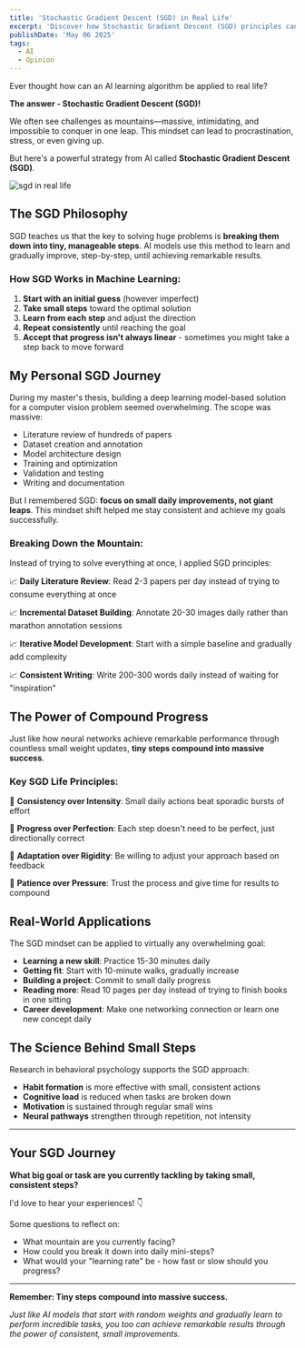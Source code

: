 ```yaml
---
title: 'Stochastic Gradient Descent (SGD) in Real Life'
excerpt: 'Discover how Stochastic Gradient Descent (SGD) principles can help you tackle overwhelming goals through small, consistent steps. Learn how this AI algorithm philosophy can transform your approach to life challenges.'
publishDate: 'May 06 2025'
tags:
  - AI
  - Opinion
---
```


Ever thought how can an AI learning algorithm be applied to real life?

**The answer - Stochastic Gradient Descent (SGD)!**

We often see challenges as mountains—massive, intimidating, and impossible to conquer in one leap. This mindset can lead to procrastination, stress, or even giving up.

But here's a powerful strategy from AI called **Stochastic Gradient Descent (SGD)**.

![sgd in real life](/AutoGluon.png)

## The SGD Philosophy

SGD teaches us that the key to solving huge problems is **breaking them down into tiny, manageable steps**. AI models use this method to learn and gradually improve, step-by-step, until achieving remarkable results.

### How SGD Works in Machine Learning:

1. **Start with an initial guess** (however imperfect)
2. **Take small steps** toward the optimal solution
3. **Learn from each step** and adjust the direction
4. **Repeat consistently** until reaching the goal
5. **Accept that progress isn't always linear** - sometimes you might take a step back to move forward

## My Personal SGD Journey

During my master's thesis, building a deep learning model-based solution for a computer vision problem seemed overwhelming. The scope was massive:
- Literature review of hundreds of papers
- Dataset creation and annotation
- Model architecture design
- Training and optimization
- Validation and testing
- Writing and documentation

But I remembered SGD: **focus on small daily improvements, not giant leaps**. This mindset shift helped me stay consistent and achieve my goals successfully.

### Breaking Down the Mountain:

Instead of trying to solve everything at once, I applied SGD principles:

📈 **Daily Literature Review**: Read 2-3 papers per day instead of trying to consume everything at once

📈 **Incremental Dataset Building**: Annotate 20-30 images daily rather than marathon annotation sessions

📈 **Iterative Model Development**: Start with a simple baseline and gradually add complexity

📈 **Consistent Writing**: Write 200-300 words daily instead of waiting for "inspiration"

## The Power of Compound Progress

Just like how neural networks achieve remarkable performance through countless small weight updates, **tiny steps compound into massive success**.

### Key SGD Life Principles:

🔄 **Consistency over Intensity**: Small daily actions beat sporadic bursts of effort

🔄 **Progress over Perfection**: Each step doesn't need to be perfect, just directionally correct

🔄 **Adaptation over Rigidity**: Be willing to adjust your approach based on feedback

🔄 **Patience over Pressure**: Trust the process and give time for results to compound

## Real-World Applications

The SGD mindset can be applied to virtually any overwhelming goal:

- **Learning a new skill**: Practice 15-30 minutes daily
- **Getting fit**: Start with 10-minute walks, gradually increase
- **Building a project**: Commit to small daily progress
- **Reading more**: Read 10 pages per day instead of trying to finish books in one sitting
- **Career development**: Make one networking connection or learn one new concept daily

## The Science Behind Small Steps

Research in behavioral psychology supports the SGD approach:
- **Habit formation** is more effective with small, consistent actions
- **Cognitive load** is reduced when tasks are broken down
- **Motivation** is sustained through regular small wins
- **Neural pathways** strengthen through repetition, not intensity

---

## Your SGD Journey

**What big goal or task are you currently tackling by taking small, consistent steps?**

I'd love to hear your experiences! 👇

Some questions to reflect on:
- What mountain are you currently facing?
- How could you break it down into daily mini-steps?
- What would your "learning rate" be - how fast or slow should you progress?

---

**Remember: Tiny steps compound into massive success.**

*Just like AI models that start with random weights and gradually learn to perform incredible tasks, you too can achieve remarkable results through the power of consistent, small improvements.* 